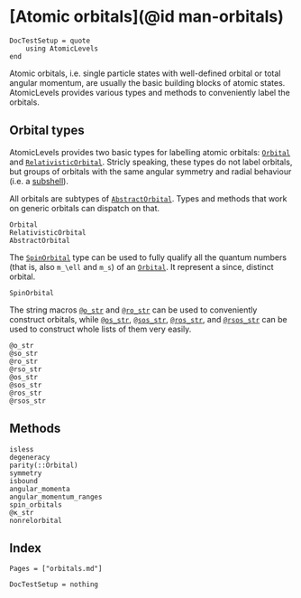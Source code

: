# [Atomic orbitals](@id man-orbitals)

```@meta
DocTestSetup = quote
    using AtomicLevels
end
```

Atomic orbitals, i.e. single particle states with well-defined orbital or total angular
momentum, are usually the basic building blocks of atomic states. AtomicLevels provides
various types and methods to conveniently label the orbitals.

## Orbital types

AtomicLevels provides two basic types for labelling atomic orbitals: [`Orbital`](@ref) and
[`RelativisticOrbital`](@ref). Stricly speaking, these types do not label orbitals, but
groups of orbitals with the same angular symmetry and radial behaviour (i.e. a
[subshell](https://en.wikipedia.org/wiki/Electron_shell#Subshells)).

All orbitals are subtypes of [`AbstractOrbital`](@ref). Types and methods that work on
generic orbitals can dispatch on that.

```@docs
Orbital
RelativisticOrbital
AbstractOrbital
```

The [`SpinOrbital`](@ref) type can be used to fully qualify all the quantum numbers (that
is, also ``m_\ell`` and ``m_s``) of an [`Orbital`](@ref). It represent a since, distinct
orbital.

```@docs
SpinOrbital
```

The string macros [`@o_str`](@ref) and [`@ro_str`](@ref) can be used
to conveniently construct orbitals, while [`@os_str`](@ref),
[`@sos_str`](@ref), [`@ros_str`](@ref), and [`@rsos_str`](@ref) can be
used to construct whole lists of them very easily.

```@docs
@o_str
@so_str
@ro_str
@rso_str
@os_str
@sos_str
@ros_str
@rsos_str
```

## Methods

```@docs
isless
degeneracy
parity(::Orbital)
symmetry
isbound
angular_momenta
angular_momentum_ranges
spin_orbitals
@κ_str
nonrelorbital
```

## Index

```@index
Pages = ["orbitals.md"]
```

```@meta
DocTestSetup = nothing
```
